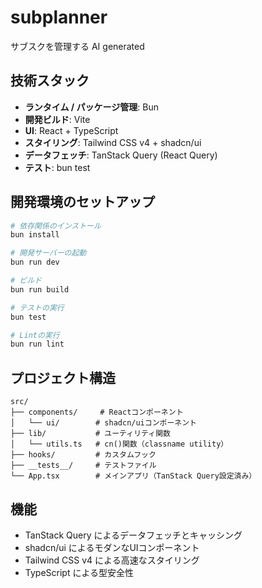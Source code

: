 # subplanner
サブスクを管理する AI generated

## 技術スタック

- **ランタイム / パッケージ管理**: Bun
- **開発ビルド**: Vite
- **UI**: React + TypeScript
- **スタイリング**: Tailwind CSS v4 + shadcn/ui
- **データフェッチ**: TanStack Query (React Query)
- **テスト**: bun test

## 開発環境のセットアップ

```bash
# 依存関係のインストール
bun install

# 開発サーバーの起動
bun run dev

# ビルド
bun run build

# テストの実行
bun test

# Lintの実行
bun run lint
```

## プロジェクト構造

```
src/
├── components/     # Reactコンポーネント
│   └── ui/        # shadcn/uiコンポーネント
├── lib/           # ユーティリティ関数
│   └── utils.ts   # cn()関数（classname utility）
├── hooks/         # カスタムフック
├── __tests__/     # テストファイル
└── App.tsx        # メインアプリ（TanStack Query設定済み）
```

## 機能

- TanStack Query によるデータフェッチとキャッシング
- shadcn/ui によるモダンなUIコンポーネント
- Tailwind CSS v4 による高速なスタイリング
- TypeScript による型安全性
